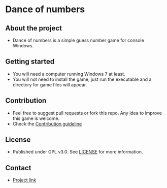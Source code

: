 # Dance of numbers

## About the project
* Dance of numbers is a simple guess number game for console Windows.
## Getting started
* You will need a computer running Windows 7 at least.
* You will not need to install the game, just run the executable and a directory for game files will appear.
## Contribution
* Feel free to suggest pull requests or fork this repo. Any idea to improve this game is welcome.
* Check the [Contribution guideline](https://github.com/studTon/dance-of-numbers/blob/main/docs/CONTRIBUTING.md)
## License
* Published under GPL v3.0. See [LICENSE](https://www.gnu.org/licenses/gpl-3.0.en.html) for more information.
## Contact
* [Project link](https://github.com/studTon/dance-of-numbers/projects/1)

